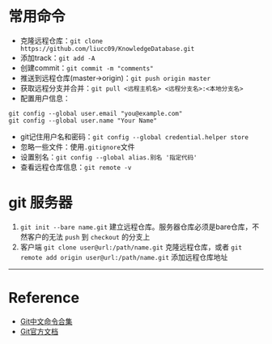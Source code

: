 # 常用命令
- 克隆远程仓库：`git clone https://github.com/liucc09/KnowledgeDatabase.git`
- 添加track：`git add -A`
- 创建commit：`git commit -m "comments"`
- 推送到远程仓库(master->origin)：`git push origin master`
- 获取远程分支并合并：`git pull <远程主机名> <远程分支名>:<本地分支名>`
- 配置用户信息：
```git
git config --global user.email "you@example.com"
git config --global user.name "Your Name"
```
- git记住用户名和密码：`git config --global credential.helper store`   
- 忽略一些文件：使用`.gitignore`文件
- 设置别名：`git config --global alias.别名 '指定代码'`
- 查看远程仓库信息：`git remote -v`
# git 服务器
1. `git init --bare name.git` 建立远程仓库。服务器仓库必须是bare仓库，不然客户的无法 `push` 到 `checkout` 的分支上
2. 客户端 `git clone user@url:/path/name.git` 克隆远程仓库，或者 `git remote add origin user@url:/path/name.git` 添加远程仓库地址
---
# Reference
- [Git中文命令合集](https://www.yiibai.com/git)
- [Git官方文档](https://git-scm.com/book/zh/v1/%E8%B5%B7%E6%AD%A5)